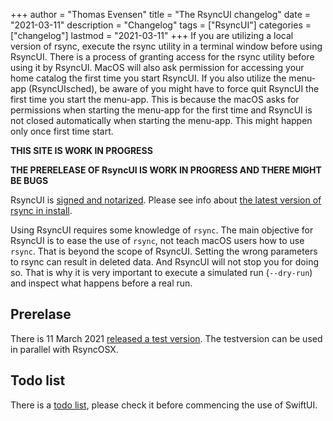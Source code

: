 +++
author = "Thomas Evensen"
title = "The RsyncUI changelog"
date = "2021-03-11"
description = "Changelog"
tags = ["RsyncUI"]
categories = ["changelog"]
lastmod = "2021-03-11"
+++
If you are utilizing a local version of rsync, execute the rsync utility in a terminal window before using RsyncUI. There is a process of granting access for the rsync utility before using it by RsyncUI. MacOS will also ask permission for accessing your home catalog the first time you start RsyncUI. If you also utilize the menu-app (RsyncUIsched), be aware of you might have to force quit RsyncUI the first time you start the menu-app. This is because the macOS asks for permissions when starting the menu-app for the first time and RsyncUI is not closed automatically when starting the menu-app. This might happen only once first time start.

**THIS SITE IS WORK IN PROGRESS**

**THE PRERELEASE OF RsyncUI IS WORK IN PROGRESS AND THERE MIGHT BE BUGS**

RsyncUI is [signed and notarized](/post/notarized/). Please see info about [the latest version of rsync in install](/post/rsync/).

Using RsyncUI requires some knowledge of `rsync`. The main objective for RsyncUI is to ease the use of `rsync`, not teach macOS users how to use `rsync`. That is beyond the scope of RsyncUI. Setting the wrong parameters to rsync can result in deleted data. And RsyncUI will not stop you for doing so. That is why it is very important to execute a simulated run (`--dry-run`) and inspect what happens before a real run.   

## Prerelase

There is 11 March 2021 [released a test version](https://github.com/rsyncOSX/RsyncUI/releases). The testversion can be used in parallel with RsyncOSX.

## Todo list

There is a [todo list](/post/todo/), please check it before commencing the use of SwiftUI.
